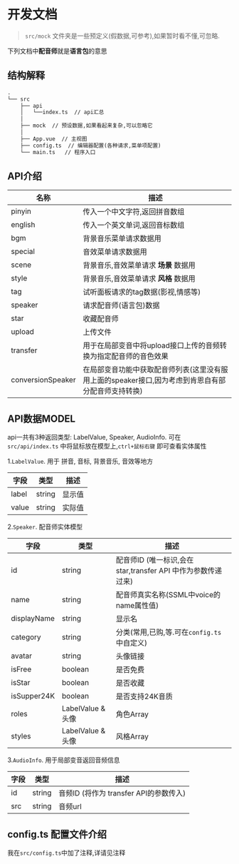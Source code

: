# 开发文档

> `src/mock` 文件夹是一些预定义(假数据,可参考),如果暂时看不懂,可忽略.

下列文档中**配音师**就是**语言包**的意思

## 结构解释

```txt
.
└── src
    ├── api
    │   └──index.ts  // api汇总
    │
    ├── mock  // 预设数据,如果看起来复杂,可以忽略它
    │
    ├── App.vue  // 主视图
    ├── config.ts  // 编辑器配置(各种请求,菜单项配置)
    └── main.ts   // 程序入口

```

## API介绍

| 名称              | 描述                                                                                               |
| ----------------- | -------------------------------------------------------------------------------------------------- |
| pinyin            | 传入一个中文字符,返回拼音数组                                                                      |
| english           | 传入一个英文单词,返回音标数组                                                                      |
| bgm               | 背景音乐菜单请求数据用                                                                             |
| special           | 音效菜单请求数据用                                                                                 |
| scene             | 背景音乐,音效菜单请求 **场景** 数据用                                                              |
| style             | 背景音乐,音效菜单请求 **风格** 数据用                                                              |
| tag               | 试听面板请求的tag数据(影视,情感等)                                                                 |
| speaker           | 请求配音师(语言包)数据                                                                             |
| star              | 收藏配音师                                                                                         |
| upload            | 上传文件                                                                                           |
| transfer          | 用于在局部变音中将upload接口上传的音频转换为指定配音师的音色效果                                   |
| conversionSpeaker | 在局部变音功能中获取配音师列表(这里没有服用上面的speaker接口,因为考虑到肯恩自有部分配音师支持转换) |

## API数据MODEL

api一共有3种返回类型: LabelValue, Speaker, AudioInfo. 可在 `src/api/index.ts` 中将鼠标放在模型上,`ctrl+鼠标右键` 即可查看实体属性

1.`LabelValue`. 用于 拼音, 音标, 背景音乐, 音效等地方

| 字段  | 类型   | 描述   |
| ----- | ------ | ------ |
| label | string | 显示值 |
| value | string | 实际值 |

2.`Speaker`. 配音师实体模型

| 字段        | 类型              | 描述                                                         |
| ----------- | ----------------- | ------------------------------------------------------------ |
| id          | string            | 配音师ID (唯一标识,会在star,transfer API 中作为参数传递过来) |
| name        | string            | 配音师真实名称(SSML中voice的name属性值)                      |
| displayName | string            | 显示名                                                       |
| category    | string            | 分类(常用,已购,等.可在`config.ts`中自定义)                   |
| avatar      | string            | 头像链接                                                     |
| isFree      | boolean           | 是否免费                                                     |
| isStar      | boolean           | 是否收藏                                                     |
| isSupper24K | boolean           | 是否支持24K音质                                              |
| roles       | LabelValue & 头像 | 角色Array                                                    |
| styles      | LabelValue & 头像 | 风格Array                                                    |

3.`AudioInfo`. 用于局部变音返回音频信息

| 字段 | 类型   | 描述                                   |
| ---- | ------ | -------------------------------------- |
| id   | string | 音频ID (将作为 transfer API的参数传入) |
| src  | string | 音频url                                |

## config.ts 配置文件介绍

我在`src/config.ts`中加了注释,详请见注释
